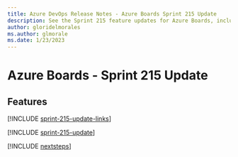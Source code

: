 ```yaml
---
title: Azure DevOps Release Notes - Azure Boards Sprint 215 Update
description: See the Sprint 215 feature updates for Azure Boards, including next steps.
author: gloridelmorales
ms.author: glmorale
ms.date: 1/23/2023
---
```


# Azure Boards - Sprint 215 Update

## Features

[!INCLUDE [sprint-215-update-links](../includes/boards/sprint-215-update-links.md)]

[!INCLUDE [sprint-215-update](../includes/boards/sprint-215-update.md)]

[!INCLUDE [nextsteps](../includes/nextsteps.md)]